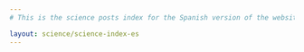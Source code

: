 ```yaml
---
# This is the science posts index for the Spanish version of the website

layout: science/science-index-es
---
```

